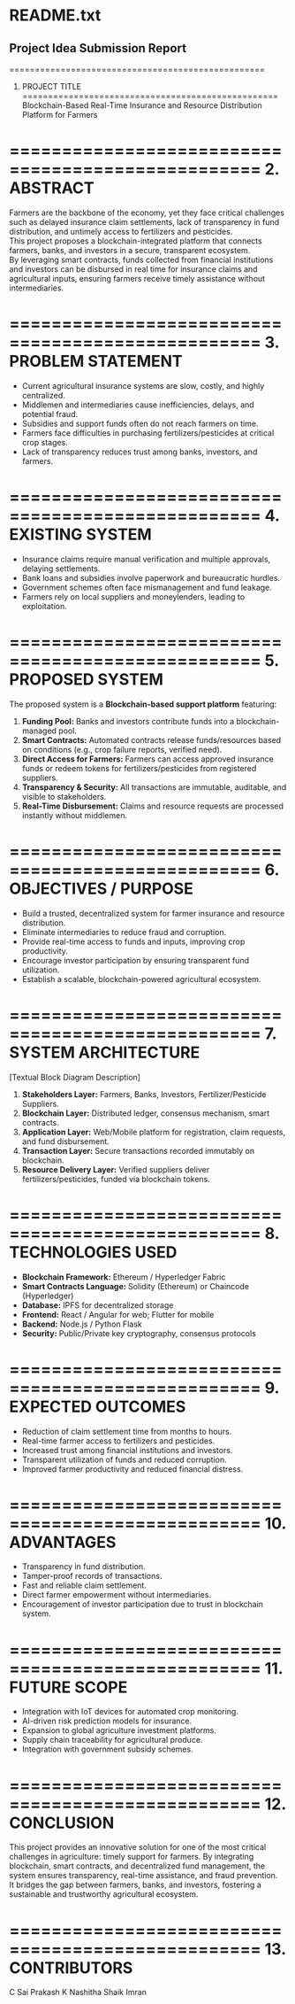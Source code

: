 
#  README.txt
## Project Idea Submission Report  

==================================================
1. PROJECT TITLE
==================================================
Blockchain-Based Real-Time Insurance and Resource Distribution Platform for Farmers  

==================================================
2. ABSTRACT
==================================================
Farmers are the backbone of the economy, yet they face critical challenges such as delayed insurance claim settlements, lack of transparency in fund distribution, and untimely access to fertilizers and pesticides.  
This project proposes a blockchain-integrated platform that connects farmers, banks, and investors in a secure, transparent ecosystem.  
By leveraging smart contracts, funds collected from financial institutions and investors can be disbursed in real time for insurance claims and agricultural inputs, ensuring farmers receive timely assistance without intermediaries.  

==================================================
3. PROBLEM STATEMENT
==================================================
- Current agricultural insurance systems are slow, costly, and highly centralized.  
- Middlemen and intermediaries cause inefficiencies, delays, and potential fraud.  
- Subsidies and support funds often do not reach farmers on time.  
- Farmers face difficulties in purchasing fertilizers/pesticides at critical crop stages.  
- Lack of transparency reduces trust among banks, investors, and farmers.  

==================================================
4. EXISTING SYSTEM
==================================================
- Insurance claims require manual verification and multiple approvals, delaying settlements.  
- Bank loans and subsidies involve paperwork and bureaucratic hurdles.  
- Government schemes often face mismanagement and fund leakage.  
- Farmers rely on local suppliers and moneylenders, leading to exploitation.  

==================================================
5. PROPOSED SYSTEM
==================================================
The proposed system is a **Blockchain-based support platform** featuring:  
1. **Funding Pool:** Banks and investors contribute funds into a blockchain-managed pool.  
2. **Smart Contracts:** Automated contracts release funds/resources based on conditions (e.g., crop failure reports, verified need).  
3. **Direct Access for Farmers:** Farmers can access approved insurance funds or redeem tokens for fertilizers/pesticides from registered suppliers.  
4. **Transparency & Security:** All transactions are immutable, auditable, and visible to stakeholders.  
5. **Real-Time Disbursement:** Claims and resource requests are processed instantly without middlemen.  

==================================================
6. OBJECTIVES / PURPOSE
==================================================
- Build a trusted, decentralized system for farmer insurance and resource distribution.  
- Eliminate intermediaries to reduce fraud and corruption.  
- Provide real-time access to funds and inputs, improving crop productivity.  
- Encourage investor participation by ensuring transparent fund utilization.  
- Establish a scalable, blockchain-powered agricultural ecosystem.  

==================================================
7. SYSTEM ARCHITECTURE
==================================================
[Textual Block Diagram Description]  

1. **Stakeholders Layer:** Farmers, Banks, Investors, Fertilizer/Pesticide Suppliers.  
2. **Blockchain Layer:** Distributed ledger, consensus mechanism, smart contracts.  
3. **Application Layer:** Web/Mobile platform for registration, claim requests, and fund disbursement.  
4. **Transaction Layer:** Secure transactions recorded immutably on blockchain.  
5. **Resource Delivery Layer:** Verified suppliers deliver fertilizers/pesticides, funded via blockchain tokens.  

==================================================
8. TECHNOLOGIES USED
==================================================
- **Blockchain Framework:** Ethereum / Hyperledger Fabric  
- **Smart Contracts Language:** Solidity (Ethereum) or Chaincode (Hyperledger)  
- **Database:** IPFS for decentralized storage  
- **Frontend:** React / Angular for web; Flutter for mobile  
- **Backend:** Node.js / Python Flask  
- **Security:** Public/Private key cryptography, consensus protocols  

==================================================
9. EXPECTED OUTCOMES
==================================================
- Reduction of claim settlement time from months to hours.  
- Real-time farmer access to fertilizers and pesticides.  
- Increased trust among financial institutions and investors.  
- Transparent utilization of funds and reduced corruption.  
- Improved farmer productivity and reduced financial distress.  

==================================================
10. ADVANTAGES
==================================================
- Transparency in fund distribution.  
- Tamper-proof records of transactions.  
- Fast and reliable claim settlement.  
- Direct farmer empowerment without intermediaries.  
- Encouragement of investor participation due to trust in blockchain system.  

==================================================
11. FUTURE SCOPE
==================================================
- Integration with IoT devices for automated crop monitoring.  
- AI-driven risk prediction models for insurance.  
- Expansion to global agriculture investment platforms.  
- Supply chain traceability for agricultural produce.  
- Integration with government subsidy schemes.  

==================================================
12. CONCLUSION
==================================================
This project provides an innovative solution for one of the most critical challenges in agriculture: timely support for farmers. By integrating blockchain, smart contracts, and decentralized fund management, the system ensures transparency, real-time assistance, and fraud prevention.  
It bridges the gap between farmers, banks, and investors, fostering a sustainable and trustworthy agricultural ecosystem.  

==================================================
13. CONTRIBUTORS
==================================================
C Sai Prakash
K Nashitha
Shaik Imran
